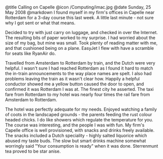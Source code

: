 @title		Calling on Capelle
@icon		/Computing/imac.jpg
@date		Sunday, 25 May 2008
@markdown
I found myself in my firm's offices in Capelle near Rotterdam for a 3-day course this last week.   A little last minute - not sure why I got sent or what that means.

Decided to try with just carry on luggage, and checked in over the Internet.   The resulting bits of paper worked to my surprise.   I had worried about the size of my bag, but mine was small.   Took plenty of reading matter with me, and that cushioned being on a plane.   EasyJet I flew with have a scramble for seats like RyanAir do.

Travelled from Amsterdam to Rotterdam by train, and the Dutch were very helpful.   I wasn't sure I had reached Rotterdam as I found it hard to match the in-train announcements to the way place names are spelt.   I also had problems leaving the train as it wasn't clear how. Happily a helpful conductor showed me a yellow button caused the door to open, and confirmed it was Rotterdam I was at.   The finest city he asserted.   The taxi fare from Rotterdam to my hotel was nearly four times the rail fare from Amsterdam to Rotterdam.

The hotel was perfectly adequate for my needs.   Enjoyed watching a family of coots in the landscaped grounds - the parents feeding the rust colour headed chicks.   I do like showers which regulate the temperature for you.  The course was interesting, and the people I was with fun.   My firm's Capelle office is well provisioned, with snacks and drinks freely available.   The snacks included a Dutch speciality - highly salted liquorice which abused my taste buds.   The slow but smart drinks machine somewhat worringly said "Your consumption is ready" when it was done.   Sterrenmunt tea proved to be star anise.
